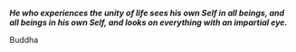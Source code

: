 _**He who experiences the unity of life sees his own Self in all beings, and all beings in his own Self, and looks on everything with an impartial eye.**_

Buddha
